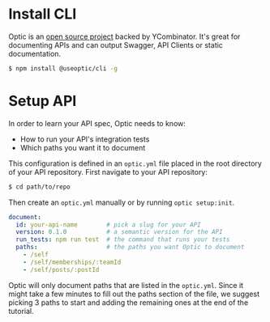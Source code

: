 # Install CLI

Optic is an [open source project](https://github.com/opticdev) backed by YCombinator. It's great for documenting APIs and can output Swagger, API Clients or static documentation.

~~~bash
$ npm install @useoptic/cli -g 
~~~

# Setup API
In order to learn your API spec, Optic needs to know:

- How to run your API's integration tests
- Which paths you want it to document


This configuration is defined in an `optic.yml` file placed in the root directory of your API repository. First navigate to your API repository: 

~~~bash
$ cd path/to/repo
~~~

Then create an `optic.yml` manually or by running `optic setup:init`.  

~~~yml
document:
  id: your-api-name        # pick a slug for your API
  version: 0.1.0           # a semantic version for the API
  run_tests: npm run test  # the command that runs your tests
  paths:                   # the paths you want Optic to document
    - /self
    - /self/memberships/:teamId
    - /self/posts/:postId
~~~

Optic will only document paths that are listed in the `optic.yml`. Since it might take a few minutes to fill out the paths section of the file, we suggest picking 3 paths to start and adding the remaining ones at the end of the tutorial.

